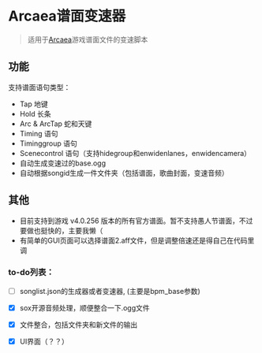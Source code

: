 
# Arcaea谱面变速器


> 适用于[Arcaea](https://arcaea.lowiro.com/en)游戏谱面文件的变速脚本

## 功能
支持谱面语句类型：
- Tap 地键
- Hold 长条
- Arc & ArcTap 蛇和天键
- Timing 语句
- Timinggroup 语句
- Scenecontrol 语句（支持hidegroup和enwidenlanes，enwidencamera）
- 自动生成变速过的base.ogg
- 自动根据songid生成一件文件夹（包括谱面，歌曲封面，变速音频）

## 其他

- 目前支持到游戏 v4.0.256 版本的所有官方谱面。暂不支持愚人节谱面，不过要做也挺快的，主要我懒（
- 有简单的GUI页面可以选择谱面2.aff文件，但是调整倍速还是得自己在代码里调

### to-do列表：
- [ ] songlist.json的生成器或者变速器, (主要是bpm_base参数)
- [x] sox开源音频处理，顺便整合一下.ogg文件
- [x] 文件整合，包括文件夹和新文件的输出
- [x] UI界面（？？）

